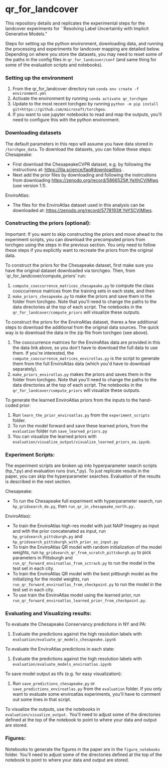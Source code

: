 # qr_for_landcover

This repository details and replicates the experimental steps for the landcover experiments for ``Resolving Label Uncertaintiy with Implicit Generative Models."

Steps for setting up the python environment, downloading data, and running the processing and experiments for landcover mapping are detailed below. Depending on where you store the datasets, you may need to reset some of the paths in the config files in `qr_for_landcover/conf` (and same thing for some of the evaluation scripts and notebooks).

### Setting up the environment
 1. From the qr_for_landcover directory run `conda env create -f environment.yml`
 2. Activate the environment by running `conda activate qr_torchgeo`
 3. Update to the most recent torchgeo by running `python -m pip install git+https://github.com/microsoft/torchgeo`.
 4. If you want to use jupyter notebooks to read and map the outputs, you'll need to configure this with the python environment.

### Downloading datasets
The default parameters in this repo will assume you have data stored in `/torchgeo_data`. To download the datasets, you can follow these steps:
Chesapeake:
- First download the ChesapeakeCVPR dataset, e.g. by following the instructions at: https://lila.science/faq#downloadtips .
- Next add the prior files by downloading and following the instrcutions from downloading https://zenodo.org/record/5866525#.YeXhCVjMIws (use version 1.1).
  
EnviroAtlas:
- The files for the EnviroAtlas dataset used in this analysis can be downloaded at: https://zenodo.org/record/5778193#.YeYSCVjMIws. 


### Constructing the priors (optional):
Important: If you want to skip constructing the priors and move ahead to the experiment scripts, you can download the precomputed priors from torchgeo using the steps in the previous section. You only need to follow these steps if you explicitly want to recreate the priors from the original data.

To construct the priors for the Chesapeake dataset, first make sure you have the original dataset downloaded via torchgeo. Then, from `qr_for_landcover/compute_priors' run:
1. `compute_cooccurrence_matrices_chesapeake.py` to compute the class cooccurrence matrices from the training sets in each state, and then 
2. `make_priors_chesapeake.py` to make the priors and save them in the folder from torchgeo.
Note that you'll need to change the paths to the data directories at the top of each script. The notebooks in the `qr_for_landcover/compute_priors` will visualize these outputs. 

To construct the priors for the EnviroAtlas dataset, theres a few additional steps to download the additional from the original data sources. The quick way is to download the data in the zip file from torchgeo (see above). 

1. The cooccurrence matrices for the EnviroAtlas data are provided in this the data link above, so you don't have to download the full data to use them. If you're interested, the `compute_cooccurrence_matrices_envirotlas.py` is the script to generate them from the full EnviroAtlas data (which you'd have to download separately). 
2. `make_priors_envirotlas.py` makes the priors and saves them in the folder from torchgeo.
Note that you'll need to change the paths to the data directories at the top of each script. The notebooks in the `qr_for_landcover/compute_priors` will visualize these outputs. 

To generate the learned EnviroAtlas priors from the inputs to the hand-coded prior: 
1. Run `learn_the_prior_enviroatlas.py` from the `experiment_scripts` folder. 
2. To run the model forward and save these learned priors, from the `evaluation` folder run `save_learned_priors.py`
3. You can visualize the learned priors with `evaluation/visualize_output/visualize_learned_priors_ea.ipynb`.

### Experiment Scripts:
The experiment scripts are broken up into hyperparameter search scripts (hp_\*.py) and evaluation runs (run_\*.py). To just replicate results in the paper, you can skip the hyperparameter searches. Evaluation of the results is described in the next section.

Chesapeake:
- To run the Chesapeake full experiment with hyperparameter search, run `hp_gridsearch_de.py`, then `run_qr_in_chesapeake_north.py.` 

EnviroAtlas):
- To train the EnviroAtlas high-res model with just NAIP Imagery as input and with the prior concatenated as input, run `hp_gridsearch_pittsburgh.py` and `hp_gridsearch_pittsburgh_with_prior_as_input.py` 
- To train the EnviroAtlas QR model with random initialization of the model weights, run `hp_gridsearch_qr_from_scratch_pittsburgh.py` to pick parameters in Pittsburgh and `run_qr_forward_enviroatlas_from_sctrach.py` to run the model in the test set in each city. 
- To train the EnviroAtlas QR model with the best pittburgh model as the initializing for the model weights, run `run_qr_forward_enviroatlas_from_checkpoint.py` to run the model in the test set in each city. 
- To use train the EnviroAtlas model using the learned prior, run `run_qr_forward_enviroatlas_learned_prior_from_checkpoint.py`.

### Evaluating and Visualizing results:
To evaluate the Chesapeake Conservancy predictions in NY and PA:
1. Evaluate the predictions against the high resolution labels with `evaluation/evaluate_qr_models_chesapeake.ipynb`

To evaluate the EnviroAtlas predictions in each state:
1. Evaluate the predictions against the high resolution labels with `evaluation/evaluate_models_enviroatlas.ipynb`

To save model output as tifs (e.g. for easy visualization):
1. Run `save_predictions_chesapeake.py` or `save_predictions_enviroatlas.py` from the `evaluation` folder. If you only want to evaluate some enviroatlas experiments, you'll have to comment out some lines in that script.

To visualize the outputs, use the notebooks in `evaluation/visualize_output.` You'll need to adjust some of the directories defined at the top of the notebook to point to where your data and output are stored.

### Figures:
Notebooks to generate the figures in the paper are in the `figure_notebooks` folder. You'll need to adjust some of the directories defined at the top of the notebook to point to where your data and output are stored.
